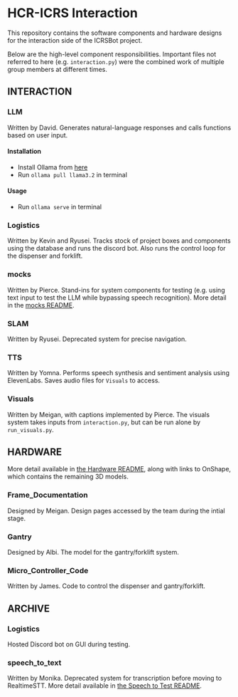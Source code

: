 # HCR-ICRS Interaction

This repository contains the software components and hardware designs for the interaction side of the ICRSBot project.

Below are the high-level component responsibilities. Important files not referred to here (e.g. `interaction.py`) were the combined work of multiple group members at different times.

## INTERACTION

### LLM

Written by David. Generates natural-language responses and calls functions based on user input.

#### Installation

- Install Ollama from [here](https://ollama.com/)
- Run `ollama pull llama3.2` in terminal

#### Usage

- Run `ollama serve` in terminal

### Logistics

Written by Kevin and Ryusei. Tracks stock of project boxes and components using the database and runs the discord bot. Also runs the control loop for the dispenser and forklift.

### mocks

Written by Pierce. Stand-ins for system components for testing (e.g. using text input to test the LLM while bypassing speech recognition). More detail in the [mocks README](./INTERACTION/mocks/).

### SLAM

Written by Ryusei. Deprecated system for precise navigation.

### TTS

Written by Yomna. Performs speech synthesis and sentiment analysis using ElevenLabs. Saves audio files for `Visuals` to access.

### Visuals

Written by Meigan, with captions implemented by Pierce. The visuals system takes inputs from `interaction.py`, but can be run alone by `run_visuals.py`.

## HARDWARE

More detail available in [the Hardware README](./HARDWARE/Chassis_Documentation.md), along with links to OnShape, which contains the remaining 3D models.

### Frame_Documentation

Designed by Meigan. Design pages accessed by the team during the intial stage.

### Gantry

Designed by Albi. The model for the gantry/forklift system.

### Micro_Controller_Code

Written by James. Code to control the dispenser and gantry/forklift.

## ARCHIVE
### Logistics

Hosted Discord bot on GUI during testing.

### speech_to_text

Written by Monika. Deprecated system for transcription before moving to RealtimeSTT. More detail available in [the Speech to Test README](./ARCHIVE/speech_to_text/readme.md).